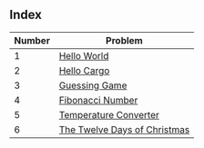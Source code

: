 Index
---
| Number | Problem |
| ------ | ------- |
| 1 | [Hello World](hello_world) |
| 2 | [Hello Cargo](hello_cargo) |
| 3 | [Guessing Game](guessing_game) |
| 4 | [Fibonacci Number](fibonacci_number) | 
| 5 | [Temperature Converter](temperature_converter) | 
| 6 | [The Twelve Days of Christmas](twelve_day) |

